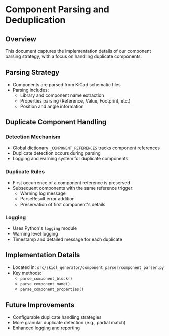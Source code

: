 # Component Parsing and Deduplication

## Overview
This document captures the implementation details of our component parsing strategy, with a focus on handling duplicate components.

## Parsing Strategy
- Components are parsed from KiCad schematic files
- Parsing includes:
  * Library and component name extraction
  * Properties parsing (Reference, Value, Footprint, etc.)
  * Position and angle information

## Duplicate Component Handling
### Detection Mechanism
- Global dictionary `_COMPONENT_REFERENCES` tracks component references
- Duplicate detection occurs during parsing
- Logging and warning system for duplicate components

### Duplicate Rules
- First occurrence of a component reference is preserved
- Subsequent components with the same reference trigger:
  * Warning log message
  * ParseResult error addition
  * Preservation of first component's details

### Logging
- Uses Python's `logging` module
- Warning level logging
- Timestamp and detailed message for each duplicate

## Implementation Details
- Located in: `src/skidl_generator/component_parser/component_parser.py`
- Key methods:
  * `parse_component_block()`
  * `parse_component_name()`
  * `parse_component_properties()`

## Future Improvements
- Configurable duplicate handling strategies
- More granular duplicate detection (e.g., partial match)
- Enhanced logging and reporting
